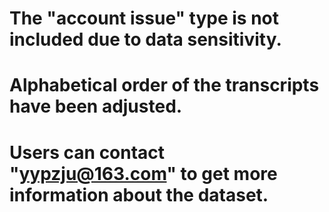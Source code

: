 # The "account issue" type is not included due to data sensitivity.
# Alphabetical order of the transcripts have been adjusted.
# Users can contact "yypzju@163.com" to get more information about the dataset.
